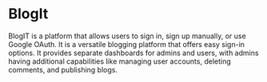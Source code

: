 # BlogIt
BlogIT is a platform that allows users to sign in, sign up manually, or use Google OAuth. It is a versatile blogging platform that offers easy sign-in options. It provides separate dashboards for admins and users, with admins having additional capabilities like managing user accounts, deleting comments, and publishing blogs.
